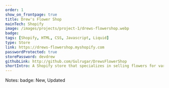 ```yaml
---
order: 1
show_on_frontpage: true
title: Drew's Flower Shop
mainTech: Shopify
image: /images/projects/project-1/drews-flowershop.webp
badge:
tags: [Shopify, HTML, CSS, Javascript, Liquid]
type: Store
link: https://drews-flowershop.myshopify.com
passwordProtected: true
storePassword: devdrew
githubLink: http://github.com/Gulrugar/DrewsFlowerShop
shortIntro: A Shopify store that specializes in selling flowers for various occasions.
---
```


Notes:
badge: New, Updated
